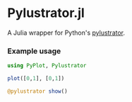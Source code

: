 # Pylustrator.jl
A Julia wrapper for Python's [pylustrator](https://pylustrator.readthedocs.io/en/latest/).

### Example usage
```julia
using PyPlot, Pylustrator

plot([0,1], [0,1])

@pylustrator show()
```
